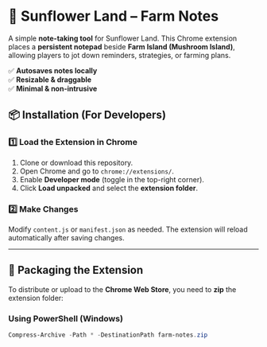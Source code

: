 # 🌻 Sunflower Land – Farm Notes  

A simple **note-taking tool** for Sunflower Land. This Chrome extension places a **persistent notepad** beside **Farm Island (Mushroom Island)**, allowing players to jot down reminders, strategies, or farming plans.  

✅ **Autosaves notes locally**  
✅ **Resizable & draggable**  
✅ **Minimal & non-intrusive**  

## 📦 Installation (For Developers)  

### 1️⃣ Load the Extension in Chrome  
1. Clone or download this repository.  
2. Open Chrome and go to `chrome://extensions/`.  
3. Enable **Developer mode** (toggle in the top-right corner).  
4. Click **Load unpacked** and select the **extension folder**.  

### 2️⃣ Make Changes  
Modify `content.js` or `manifest.json` as needed. The extension will reload automatically after saving changes.

---

## 🔧 Packaging the Extension  

To distribute or upload to the **Chrome Web Store**, you need to **zip** the extension folder:  

### **Using PowerShell (Windows)**
```powershell
Compress-Archive -Path * -DestinationPath farm-notes.zip
